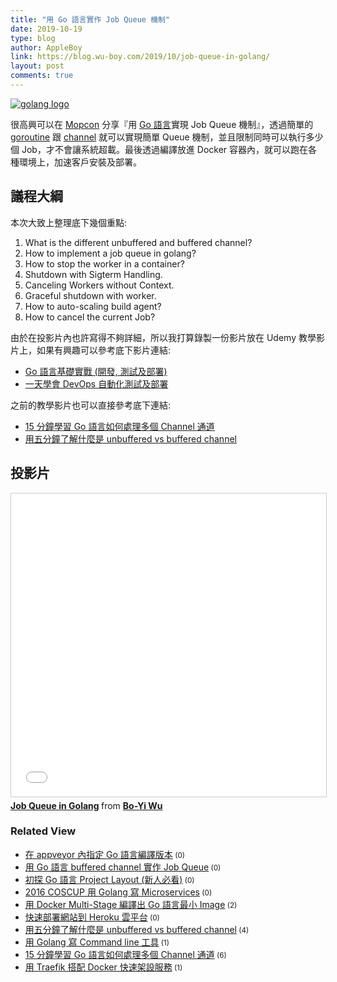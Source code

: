 ```yaml
---
title: "用 Go 語言實作 Job Queue 機制"
date: 2019-10-19
type: blog
author: AppleBoy
link: https://blog.wu-boy.com/2019/10/job-queue-in-golang/
layout: post
comments: true
---
```


<p><a href="https://lh3.googleusercontent.com/jsocHCR9A9yEfDVUTrU0m42_aHhTEVDGW5p5PsQSx7GSlkt3gLjohfXH3S7P7p982332ruU_e-EtW0LwmiuZjvN65VIcyME-zE35C6EM0IV1nqY6KoNw3dwW2djjid3F-T5YgnJothA=w1920-h1080" title="golang logo"><img src="https://lh3.googleusercontent.com/jsocHCR9A9yEfDVUTrU0m42_aHhTEVDGW5p5PsQSx7GSlkt3gLjohfXH3S7P7p982332ruU_e-EtW0LwmiuZjvN65VIcyME-zE35C6EM0IV1nqY6KoNw3dwW2djjid3F-T5YgnJothA=w1920-h1080" alt="golang logo" title="golang logo" /></a></p>
<p>很高興可以在 <a href="https://mopcon.org/2019/">Mopcon</a> 分享『用 <a href="https://golang.org">Go 語言</a>實現 Job Queue 機制』，透過簡單的 <a href="https://tour.golang.org/concurrency/1">goroutine</a> 跟 <a href="https://tour.golang.org/concurrency/2">channel</a> 就可以實現簡單 Queue 機制，並且限制同時可以執行多少個 Job，才不會讓系統超載。最後透過編譯放進 Docker 容器內，就可以跑在各種環境上，加速客戶安裝及部署。</p>
<span id="more-7523"></span>
<h2>議程大綱</h2>
<p>本次大致上整理底下幾個重點:</p>
<ol>
<li>What is the different unbuffered and buffered channel?</li>
<li>How to implement a job queue in golang?</li>
<li>How to stop the worker in a container?</li>
<li>Shutdown with Sigterm Handling.</li>
<li>Canceling Workers without Context.</li>
<li>Graceful shutdown with worker.</li>
<li>How to auto-scaling build agent?</li>
<li>How to cancel the current Job?</li>
</ol>
<p>由於在投影片內也許寫得不夠詳細，所以我打算錄製一份影片放在 Udemy 教學影片上，如果有興趣可以參考底下影片連結:</p>
<ul>
<li><a href="https://www.udemy.com/course/golang-fight/?couponCode=GOLANG201911">Go 語言基礎實戰 (開發, 測試及部署)</a></li>
<li><a href="https://www.udemy.com/course/devops-oneday/?couponCode=DEVOPS201911">一天學會 DevOps 自動化測試及部署</a></li>
</ul>
<p>之前的教學影片也可以直接參考底下連結:</p>
<ul>
<li><a href="https://blog.wu-boy.com/2019/05/handle-multiple-channel-in-15-minutes/">15 分鐘學習 Go 語言如何處理多個 Channel 通道</a></li>
<li><a href="https://blog.wu-boy.com/2019/04/understand-unbuffered-vs-buffered-channel-in-five-minutes/">用五分鐘了解什麼是 unbuffered vs buffered channel</a></li>
</ul>
<h2>投影片</h2>
<iframe src="//www.slideshare.net/slideshow/embed_code/key/yUApXXKrTLWXw2" width="595" height="485" frameborder="0" marginwidth="0" marginheight="0" scrolling="no" style="border:1px solid #CCC; border-width:1px; margin-bottom:5px; max-width: 100%;" allowfullscreen> </iframe> <div style="margin-bottom:5px"> <strong> <a href="//www.slideshare.net/appleboy/job-queue-in-golang-184064840" title="Job Queue in Golang" target="_blank">Job Queue in Golang</a> </strong> from <strong><a href="https://www.slideshare.net/appleboy" target="_blank">Bo-Yi Wu</a></strong> </div>
<div class="wp_rp_wrap  wp_rp_plain" ><div class="wp_rp_content"><h3 class="related_post_title">Related View</h3><ul class="related_post wp_rp"><li data-position="0" data-poid="in-7352" data-post-type="none" ><a href="https://blog.wu-boy.com/2019/04/install-specific-go-version-in-appveyor/" class="wp_rp_title">在 appveyor 內指定 Go 語言編譯版本</a><small class="wp_rp_comments_count"> (0)</small><br /></li><li data-position="1" data-poid="in-7534" data-post-type="none" ><a href="https://blog.wu-boy.com/2019/11/implement-job-queue-using-buffer-channel-in-golang/" class="wp_rp_title">用 Go 語言 buffered channel 實作 Job Queue</a><small class="wp_rp_comments_count"> (0)</small><br /></li><li data-position="2" data-poid="in-7549" data-post-type="none" ><a href="https://blog.wu-boy.com/2019/11/how-to-define-the-golang-folder-layout/" class="wp_rp_title">初探 Go 語言 Project Layout (新人必看)</a><small class="wp_rp_comments_count"> (0)</small><br /></li><li data-position="3" data-poid="in-6493" data-post-type="none" ><a href="https://blog.wu-boy.com/2016/08/build-microservices-in-golang/" class="wp_rp_title">2016 COSCUP 用 Golang 寫 Microservices</a><small class="wp_rp_comments_count"> (0)</small><br /></li><li data-position="4" data-poid="in-6714" data-post-type="none" ><a href="https://blog.wu-boy.com/2017/04/build-minimal-docker-container-using-multi-stage-for-go-app/" class="wp_rp_title">用 Docker Multi-Stage 編譯出 Go 語言最小 Image</a><small class="wp_rp_comments_count"> (2)</small><br /></li><li data-position="5" data-poid="in-7250" data-post-type="none" ><a href="https://blog.wu-boy.com/2019/02/deploy-golang-app-to-heroku/" class="wp_rp_title">快速部署網站到 Heroku 雲平台</a><small class="wp_rp_comments_count"> (0)</small><br /></li><li data-position="6" data-poid="in-7330" data-post-type="none" ><a href="https://blog.wu-boy.com/2019/04/understand-unbuffered-vs-buffered-channel-in-five-minutes/" class="wp_rp_title">用五分鐘了解什麼是 unbuffered vs buffered channel</a><small class="wp_rp_comments_count"> (4)</small><br /></li><li data-position="7" data-poid="in-6661" data-post-type="none" ><a href="https://blog.wu-boy.com/2017/02/write-command-line-in-golang/" class="wp_rp_title">用 Golang 寫 Command line 工具</a><small class="wp_rp_comments_count"> (1)</small><br /></li><li data-position="8" data-poid="in-7384" data-post-type="none" ><a href="https://blog.wu-boy.com/2019/05/handle-multiple-channel-in-15-minutes/" class="wp_rp_title">15 分鐘學習 Go 語言如何處理多個 Channel 通道</a><small class="wp_rp_comments_count"> (6)</small><br /></li><li data-position="9" data-poid="in-7193" data-post-type="none" ><a href="https://blog.wu-boy.com/2019/01/deploy-service-using-traefik-and-docker/" class="wp_rp_title">用 Traefik 搭配 Docker 快速架設服務</a><small class="wp_rp_comments_count"> (1)</small><br /></li></ul></div></div>